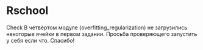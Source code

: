 # Rschool
Check
В четвёртом модуле (overfitting_regularization) не загрузились некоторые ячейки в первом задании. Просьба проверяющего запустить у себя если что. Спасибо! 
